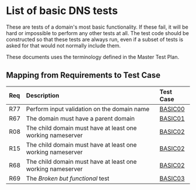 # List of basic DNS tests

These are tests of a domain's most basic functionality. If these fail,
it will be hard or impossible to perform any other tests at all. The
test code should be constructed so that these tests are always run, even
if a subset of tests is asked for that would not normally include them.

These documents uses the terminology defined in the Master Test Plan.

## Mapping from Requirements to Test Case

|Req| Description                                                 | Test Case           |
|:--|:------------------------------------------------------------|:--------------------|
|R77|Perform input validation on the domain name                  |[BASIC00](basic00.md)|
|R67|The domain must have a parent domain                         |[BASIC01](basic01.md)|
|R08|The child domain must have at least one working nameserver   |[BASIC02](basic02.md)|
|R15|The child domain must have at least one working nameserver   |[BASIC02](basic02.md)|
|R68|The child domain must have at least one working nameserver   |[BASIC02](basic02.md)|
|R69|The _Broken but functional_ test                             |[BASIC03](basic03.md)|
